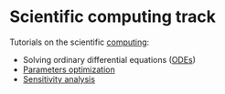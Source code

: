 # Scientific computing track

Tutorials on the scientific [computing](https://datagrok.ai/help/compute/):

* Solving ordinary differential equations ([ODEs](https://datagrok.ai/help/compute/diff-studio))
* [Parameters optimization](https://datagrok.ai/help/compute/function-analysis#parameter-optimization)
* [Sensitivity analysis](https://datagrok.ai/help/compute/function-analysis#sensitivity-analysis)

